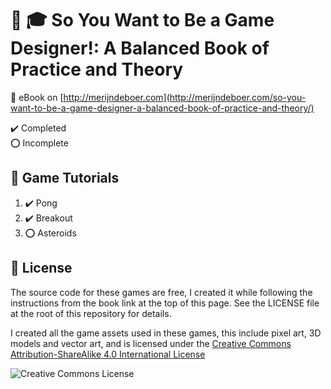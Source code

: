 # :notebook_with_decorative_cover: :mortar_board: So You Want to Be a Game Designer!: A Balanced Book of Practice and Theory

:link: eBook on [http://merijndeboer.com](http://merijndeboer.com/so-you-want-to-be-a-game-designer-a-balanced-book-of-practice-and-theory/)

:heavy_check_mark: Completed  
:o: Incomplete

## :beginner: Game Tutorials

1. :heavy_check_mark: Pong
2. :heavy_check_mark: Breakout
3. :o: Asteroids

## :page_with_curl: License

The source code for these games are free, I created it while following the instructions from the book link at the top of this page. See the LICENSE file at the root of this repository for details.

I created all the game assets used in these games, this include pixel art, 3D models and vector art, and is licensed under the [Creative Commons Attribution-ShareAlike 4.0 International License](http://creativecommons.org/licenses/by-sa/4.0/)

![Creative Commons License](https://i.creativecommons.org/l/by-sa/4.0/88x31.png)
